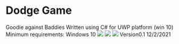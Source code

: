 # Dodge Game 
Goodie against Baddies
Written using C# for UWP platform (win 10)
Minimum requirements: Windows 10
<img src="https://github.com/antonykidis/GameGoodie/blob/master/goddie-1.png"></img>
<img src="https://github.com/antonykidis/GameGoodie/blob/master/goddie-2.png"></img>
<img src="https://github.com/antonykidis/GameGoodie/blob/master/goddie-3.png"></img>
Version0.1 12/2/2021
